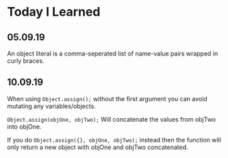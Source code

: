 # Today I Learned

## 05.09.19

An object literal is a comma-seperated list of name-value pairs wrapped in curly braces.

## 10.09.19

When using ```Object.assign();``` without the first argument you can avoid mutating any variables/objects.

```Object.assign(objOne, objTwo);``` Will concatenate the values from objTwo into objOne.

If you do ```Object.assign({}, objOne, objTwo);``` instead then the function will only return a new object with objOne and objTwo concatenated.
